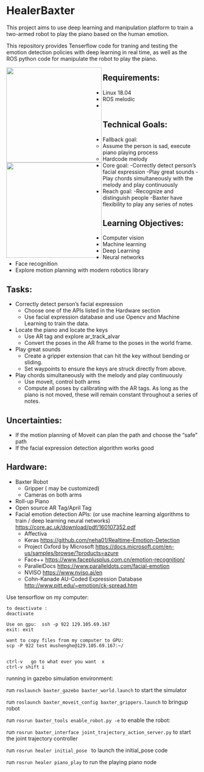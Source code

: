# HealerBaxter

This project aims to use deep learning and manipulation platform to train a two-armed robot to play the piano based on the human emotion.

This repository provides Tenserflow code for traning and testing the emotion detection policies with deep learning in real time, as well as the ROS python code for manipulate the robot to play the piano.

<img src="images/emotion_detection.gif" height=250px align="left"/>
<img src="images/piano_play.gif" height=250px align="left"/>

## Requirements:
* Linux 18.04
* ROS melodic
* 


## Technical Goals: 
+ Fallback goal:
    - Assume the person is sad, execute piano playing process
    - Hardcode melody
+ Core goal:
    -Correctly detect person’s facial expression
    -Play great sounds
    -Play chords simultaneously with the melody and play continuously
+ Reach goal:
    -Recognize and distinguish people
    -Baxter have flexibility to play any series of notes

## Learning Objectives:
+ Computer vision
+ Machine learning
+ Deep Learning 
+ Neural networks
+ Face recognition
+ Explore motion planning with modern robotics library

## Tasks:
+ Correctly detect person’s facial expression
    - Choose one of the APIs listed in the Hardware section
    - Use facial expression database and use Opencv and Machine Learning to train the data.
+ Locate the piano and locate  the keys
    - Use AR tag and explore ar_track_alvar
    - Convert the poses in the AR frame to the poses in the world frame.
+ Play great sounds
    - Create a gripper extension that can hit the key without bending or sliding.
    - Set waypoints to ensure the keys are struck directly from above.
+ Play chords simultaneously with the melody and play continuously
    - Use moveit, control both arms
    - Compute all poses by calibrating with the AR tags. As long as the piano is not moved, these will remain constant throughout a series of notes.

## Uncertainties:
+ If the motion planning of Moveit can plan the path and choose the “safe” path
+ If the facial expression detection algorithm works good

## Hardware:
+ Baxter Robot
    - Gripper ( may be customized)
    - Cameras on both arms
+ Roll-up Piano
+ Open source AR Tag/April Tag
+ Facial emotion detection APIs: (or use machine learning algorithms to train / deep learning neural networks)
https://core.ac.uk/download/pdf/160107352.pdf
    - Affectiva
    - Keras
https://github.com/neha01/Realtime-Emotion-Detection
    - Project Oxford by Microsoft https://docs.microsoft.com/en-us/samples/browse/?products=azure
    - Face++
https://www.faceplusplus.com.cn/emotion-recognition/
    - ParallelDocs
https://www.paralleldots.com/facial-emotion
    - NVISO
    https://www.nviso.ai/en
    - Cohn-Kanade AU-Coded Expression Database
http://www.pitt.edu/~emotion/ck-spread.htm

Use tensorflow on my computer:
``` source ./deep_learning/bin/activate 
to deactivate :
deactivate 

Use on gpu:  ssh -p 922 129.105.69.167
exit: exit

want to copy files from my computer to GPU:
scp -P 922 test mushenghe@129.105.69.167:~/ 


ctrl-v   go to what ever you want  x
ctrl-v shift i
```

running in gazebo simulation environment:

run ```roslaunch baxter_gazebo baxter_world.launch``` to start the simulator

run ```roslaunch baxter_moveit_config baxter_grippers.launch``` to bringup robot

run ```rosrun baxter_tools enable_robot.py -e``` to enable the robot:

run ```rosrun baxter_interface joint_trajectory_action_server.py``` to start the joint trajectory controller

run ```rosrun healer initial_pose ``` to launch the initial_pose code

run ```rosrun healer piano_play``` to run the playing piano node